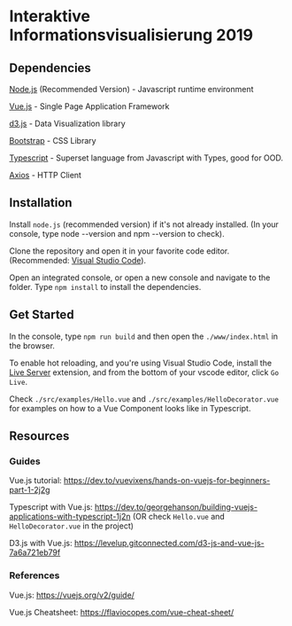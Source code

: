 # Interaktive Informationsvisualisierung 2019

## Dependencies

[Node.js](https://nodejs.org/en/) (Recommended Version) - Javascript runtime environment

[Vue.js](https://vuejs.org/) - Single Page Application Framework

[d3.js](https://d3js.org/) - Data Visualization library

[Bootstrap](https://getbootstrap.com/) - CSS Library

[Typescript](https://www.typescriptlang.org/) - Superset language from Javascript with Types, good for OOD.

[Axios](https://github.com/axios/axios) - HTTP Client


## Installation

Install `node.js` (recommended version) if it's not already installed. (In your console, type node --version and npm --version to check).

Clone the repository and open it in your favorite code editor. (Recommended: [Visual Studio Code](https://code.visualstudio.com/)).

Open an integrated console, or open a new console and navigate to the folder. Type `npm install` to install the dependencies.

## Get Started

In the console, type `npm run build` and then open the `./www/index.html` in the browser.

To enable hot reloading, and you're using Visual Studio Code, install the [Live Server](https://marketplace.visualstudio.com/items?itemName=ritwickdey.LiveServer) extension, and from the bottom of your vscode editor, click `Go Live`.

Check `./src/examples/Hello.vue` and `./src/examples/HelloDecorator.vue` for examples on how to a Vue Component looks like in Typescript.

## Resources

### Guides

Vue.js tutorial: https://dev.to/vuevixens/hands-on-vuejs-for-beginners-part-1-2j2g

Typescript with Vue.js: https://dev.to/georgehanson/building-vuejs-applications-with-typescript-1j2n (OR check `Hello.vue` and `HelloDecorator.vue` in the project)

D3.js with Vue.js: https://levelup.gitconnected.com/d3-js-and-vue-js-7a6a721eb79f

### References

Vue.js: https://vuejs.org/v2/guide/

Vue.js Cheatsheet: https://flaviocopes.com/vue-cheat-sheet/
